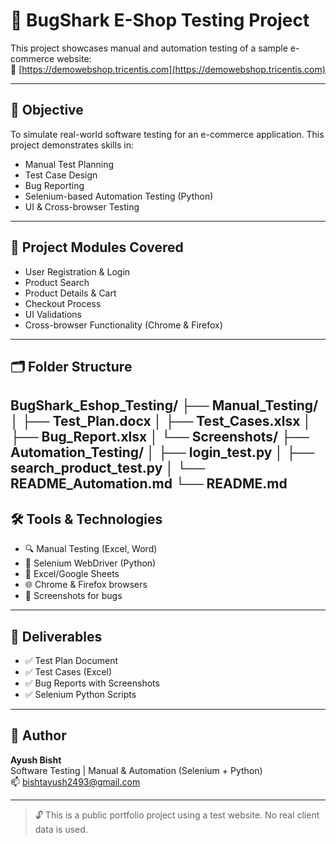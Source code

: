 # 🧪 BugShark E-Shop Testing Project

This project showcases manual and automation testing of a sample e-commerce website:  
🔗 [https://demowebshop.tricentis.com](https://demowebshop.tricentis.com)

---

## 📌 Objective

To simulate real-world software testing for an e-commerce application. This project demonstrates skills in:

- Manual Test Planning
- Test Case Design
- Bug Reporting
- Selenium-based Automation Testing (Python)
- UI & Cross-browser Testing

---

## 🧩 Project Modules Covered

- User Registration & Login
- Product Search
- Product Details & Cart
- Checkout Process
- UI Validations
- Cross-browser Functionality (Chrome & Firefox)

---

## 🗂 Folder Structure
BugShark_Eshop_Testing/ ├── Manual_Testing/ │   ├── Test_Plan.docx │   ├── Test_Cases.xlsx │   ├── Bug_Report.xlsx │   └── Screenshots/ ├── Automation_Testing/ │   ├── login_test.py │   ├── search_product_test.py │   └── README_Automation.md └── README.md
---

## 🛠 Tools & Technologies

- 🔍 Manual Testing (Excel, Word)
- 🧪 Selenium WebDriver (Python)
- 🧾 Excel/Google Sheets
- 🌐 Chrome & Firefox browsers
- 📸 Screenshots for bugs

---

## 📄 Deliverables

- ✅ Test Plan Document
- ✅ Test Cases (Excel)
- ✅ Bug Reports with Screenshots
- ✅ Selenium Python Scripts

---

## 👤 Author

**Ayush Bisht**  
Software Testing | Manual & Automation (Selenium + Python)  
📫 bishtayush2493@gmail.com

---

> 🔓 This is a public portfolio project using a test website. No real client data is used.
